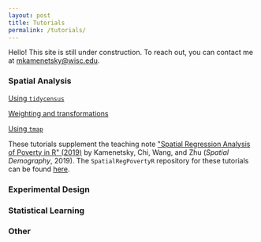 ```yaml
---
layout: post
title: Tutorials
permalink: /tutorials/
---
```


Hello! This site is still under construction. To reach out, you can contact me at [mkamenetsky@wisc.edu](mailto:mkamenetsky@wisc.edu).

### Spatial Analysis

[Using `tidycensus`](https://mkamenet3.github.io/SpatialRegPovertyR/usingtidycensus.html)

[Weighting and transformations](https://mkamenet3.github.io/SpatialRegPovertyR/weightingtransformations.html)

[Using `tmap`](https://mkamenet3.github.io/SpatialRegPovertyR/tmap.html)

These tutorials supplement the teaching note ["Spatial Regression Analysis of Poverty in R" (2019)](https://link.springer.com/article/10.1007/s40980-019-00048-0) by Kamenetsky, Chi, Wang, and Zhu (*Spatial Demography*, 2019). The `SpatialRegPovertyR` repository for these tutorials can be found [here](https://github.com/mkamenet3/SpatialRegPovertyR/tree/master/data).

<!--[Moran's I using Randomization vs. Monte Carlo]-->

<!--[Introduction to `INLA`]-->

### Experimental Design

<!--[One-way ANOVA]-->

<!--[Response Surface Methodology]-->

<!--[Transformations: Log and Box-Cox]-->

### Statistical Learning

<!--[Partial Least Squares Discriminant Analysis]-->

<!--[Partial Least Squares Regression]-->

### Other

<!--[Bootstrapping]-->

<!--[Best Linear Unbiased Predictors (BLUPs)]-->

<!--[Statistical Methods for Meta-Analysis]-->

<!--[Interobserver Agreement]-->
